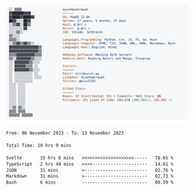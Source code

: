 <a href="https://github.com/AyushSehrawat/AyushSehrawat">
  <picture>
    <source media="(prefers-color-scheme: dark)" srcset="https://raw.githubusercontent.com/AyushSehrawat/AyushSehrawat/main/dark_mode.svg">
    <img alt="Andrew Grant's GitHub Profile README" src="https://raw.githubusercontent.com/AyushSehrawat/AyushSehrawat/main/light_mode.svg">
  </picture>
</a>

<!--START_SECTION:waka-->

```txt
From: 06 November 2023 - To: 13 November 2023

Total Time: 19 hrs 9 mins

Svelte       15 hrs 6 mins   >>>>>>>>>>>>>>>>>>>>-----   78.65 %
TypeScript   2 hrs 48 mins   >>>>---------------------   14.61 %
JSON         31 mins         >------------------------   02.76 %
Markdown     31 mins         >------------------------   02.73 %
Bash         6 mins          -------------------------   00.59 %
```

<!--END_SECTION:waka-->
